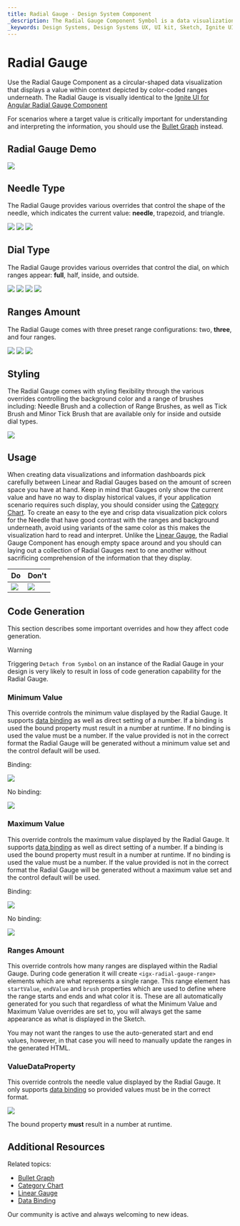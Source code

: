```yaml
---
title: Radial Gauge - Design System Component
_description: The Radial Gauge Component Symbol is a data visualization that displays a value in a certain context.
_keywords: Design Systems, Design Systems UX, UI kit, Sketch, Ignite UI for Angular, Sketch to Angular, Sketch to Angular, Angular, Angular Design System, Export code from Sketch, Design Kits for Angular, Sketch HTML, Sketch to HTML, Sketch UI kits
---
```


# Radial Gauge

Use the Radial Gauge Component as a circular-shaped data visualization that displays a value within context depicted by color-coded ranges underneath. The Radial Gauge is visually identical to the [Ignite UI for Angular Radial Gauge Component](https://www.infragistics.com/products/ignite-ui-angular/angular/components/radialgauge.html)

For scenarios where a target value is critically important for understanding and interpreting the information, you should use the [Bullet Graph](bullet-graph.md) instead.

## Radial Gauge Demo

<img class="responsive-img" src="../images/radial_gauge_three_ranges.png" srcset="../images/radial_gauge_three_ranges@2x.png 2x" />

## Needle Type

The Radial Gauge provides various overrides that control the shape of the needle, which indicates the current value: **needle**, trapezoid, and triangle.

<img class="responsive-img" src="../images/radial_gauge_three_ranges.png" srcset="../images/radial_gauge_three_ranges@2x.png 2x" />
<img class="responsive-img" src="../images/radial_gauge_trapezoid.png" srcset="../images/radial_gauge_trapezoid@2x.png 2x" />
<img class="responsive-img" src="../images/radial_gauge_triangle.png" srcset="../images/radial_gauge_triangle@2x.png 2x" />

## Dial Type

The Radial Gauge provides various overrides that control the dial, on which ranges appear: **full**, half, inside, and outside.

<img class="responsive-img" src="../images/radial_gauge_three_ranges.png" srcset="../images/radial_gauge_three_ranges@2x.png 2x" />
<img class="responsive-img" src="../images/radial_gauge_half.png" srcset="../images/radial_gauge_half@2x.png 2x" />
<img class="responsive-img" src="../images/radial_gauge_inside.png" srcset="../images/radial_gauge_inside@2x.png 2x" />
<img class="responsive-img" src="../images/radial_gauge_outside.png" srcset="../images/radial_gauge_outside@2x.png 2x" />

## Ranges Amount

The Radial Gauge comes with three preset range configurations: two, **three**, and four ranges.

<img class="responsive-img" src="../images/radial_gauge_two_ranges.png" srcset="../images/radial_gauge_two_ranges@2x.png 2x" />
<img class="responsive-img" src="../images/radial_gauge_three_ranges.png" srcset="../images/radial_gauge_three_ranges@2x.png 2x" />
<img class="responsive-img" src="../images/radial_gauge_four_ranges.png" srcset="../images/radial_gauge_four_ranges@2x.png 2x" />

## Styling

The Radial Gauge comes with styling flexibility through the various overrides controlling the background color and a range of brushes including: Needle Brush and a collection of Range Brushes, as well as Tick Brush and Minor Tick Brush that are available only for inside and outside dial types.

<img class="responsive-img" src="../images/radial_gauge_styling.png" srcset="../images/radial_gauge_styling@2x.png 2x" />

## Usage

When creating data visualizations and information dashboards pick carefully between Linear and Radial Gauges based on the amount of screen space you have at hand. Keep in mind that Gauges only show the current value and have no way to display historical values, if your application scenario requires such display, you should consider using the [Category Chart](chart-category.md).
To create an easy to the eye and crisp data visualization pick colors for the Needle that have good contrast with the ranges and background underneath, avoid using variants of the same color as this makes the visualization hard to read and interpret. Unlike the [Linear Gauge](linear-gauge.md), the Radial Gauge Component has enough empty space around and you should can laying out a collection of Radial Gauges next to one another without sacrificing comprehension of the information that they display.

| Do                                                                                       | Don't                                                                                        |
| ---------------------------------------------------------------------------------------- | -------------------------------------------------------------------------------------------- |
| <img class="responsive-img" src="../images/radial_gauge_do.png" srcset="../images/radial_gauge_do@2x.png 2x" /> | <img class="responsive-img" src="../images/radial_gauge_dont.png" srcset="../images/radial_gauge_dont@2x.png 2x" /> |

## Code Generation

This section describes some important overrides and how they affect code generation.

> [!WARNING]
> Triggering `Detach from Symbol` on an instance of the Radial Gauge in your design is very likely to result in loss of code generation capability for the Radial Gauge.

### Minimum Value

This override controls the minimum value displayed by the Radial Gauge. It supports [data binding](../codegen/data-binding.md) as well as direct setting of a number. If a binding is used the bound property must result in a number at runtime. If no binding is used the value must be a number. If the value provided is not in the correct format the Radial Gauge will be generated without a minimum value set and the control default will be used.

Binding:

<img class="responsive-img" src="../images/linear_gauge_bind_min.png"/>

No binding:

<img class="responsive-img" src="../images/linear_gauge_nobind_min.png"/>

### Maximum Value

This override controls the maximum value displayed by the Radial Gauge. It supports [data binding](../codegen/data-binding.md) as well as direct setting of a number. If a binding is used the bound property must result in a number at runtime. If no binding is used the value must be a number. If the value provided is not in the correct format the Radial Gauge will be generated without a maximum value set and the control default will be used.

Binding:

<img class="responsive-img" src="../images/linear_gauge_bind_max.png"/>

No binding:

<img class="responsive-img" src="../images/linear_gauge_nobind_max.png"/>

### Ranges Amount

This override controls how many ranges are displayed within the Radial Gauge. During code generation it will create `<igx-radial-gauge-range>` elements which are what represents a single range. This range element has `startValue`, `endValue` and `brush` properties which are used to define where the range starts and ends and what color it is. These are all automatically generated for you such that regardless of what the Minimum Value and Maximum Value overrides are set to, you will always get the same appearance as what is displayed in the Sketch.

You may not want the ranges to use the auto-generated start and end values, however, in that case you will need to manually update the ranges in the generated HTML.

### ValueDataProperty

This override controls the needle value displayed by the Radial Gauge. It only supports [data binding](../codegen/data-binding.md) so provided values must be in the correct format.

<img class="responsive-img" src="../images/linear_gauge_valueprop.png"/>

The bound property **must** result in a number at runtime.

## Additional Resources

Related topics:

- [Bullet Graph](bullet-graph.md)
- [Category Chart](chart-category.md)
- [Linear Gauge](linear-gauge.md)
- [Data Binding](../codegen/data-binding.md)
  <div class="divider--half"></div>

Our community is active and always welcoming to new ideas.


